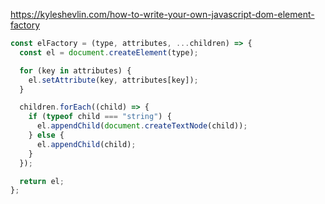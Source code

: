 https://kyleshevlin.com/how-to-write-your-own-javascript-dom-element-factory

```js
const elFactory = (type, attributes, ...children) => {
  const el = document.createElement(type);

  for (key in attributes) {
    el.setAttribute(key, attributes[key]);
  }

  children.forEach((child) => {
    if (typeof child === "string") {
      el.appendChild(document.createTextNode(child));
    } else {
      el.appendChild(child);
    }
  });

  return el;
};
```
